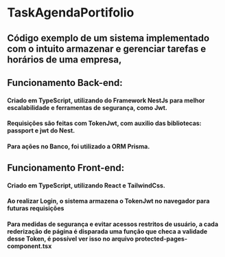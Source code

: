 # TaskAgendaPortifolio

## Código exemplo de um sistema implementado com o intuito armazenar e gerenciar tarefas e horários de uma empresa,

## Funcionamento Back-end:

#### Criado em TypeScript, utilizando do Framework NestJs para melhor escalabilidade e ferramentas de segurança, como Jwt.
#### Requisições são feitas com TokenJwt, com auxilio das bibliotecas: passport e jwt do Nest.
#### Para ações no Banco, foi utilizado a ORM Prisma.

## Funcionamento Front-end:

#### Criado em TypeScript, utilizando React e TailwindCss.
#### Ao realizar Login, o sistema armazena o TokenJwt no navegador para futuras requisições
#### Para medidas de segurança e evitar acessos restritos de usuário, a cada rederização de página é disparada uma função que checa a validade desse Token, é possível ver isso no arquivo protected-pages-component.tsx
